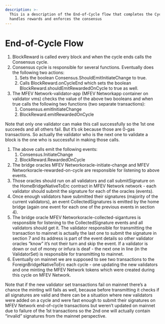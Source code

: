 ```yaml
---
description: >-
  This is a description of the End-of-Cycle flow that completes the Cycle and
  handles rewards and enforces the consensus
---
```


# End-of-Cycle Flow

1. BlockReward is called every block and when the cycle ends calls the Consensus cycle.
2. Consensus cycle is responsible for several functions. Eventually does the following two actions:
   1. Sets the boolean Consensus.ShouldEmitInitiateChange to true.
   2. Calls BlockReward.onCycleEnd which sets the boolean BlockReward.shouldEmitRewardedOnCycle to true as well.
3. The MFEV Network-validator-app (MFEV Networkapp container on validator vms) checks the value of the above two booleans and when true calls the following two functions (two separate transactions):
   1. Consensus.emitInitiateChange
   2. BlockReward.emitRewardedOnCycle

Note that only one validator can make this call successfully so the 1st one succeeds and all others fail. But it’s ok because those are 0-gas transactions. So actually the validator who is the next one to validate a block is the one who is successful in making those calls.

1. The above calls emit the following events:
   1. Consensus.InitiateChange
   2. BlockReward.RewardedOnCycle
2. The bridge oracles MFEV Networkoracle-initiate-change and MFEV Networkoracle-rewarded-on-cycle are responsible for listening to above events.
3. Those oracles should run on all validators and call submitSignature on the HomeBridgeNativeToErc contract in MFEV Network network - each validator should submit the signature for each of the oracles (events).
4. Once enough validators have submitted their signatures (majority of the current validators), an event CollectedSignatures is emitted by the home bridge (again one event for each one of the previous events in section 4).
5. The bridge oracle MFEV Networkoracle-collected-sigantures is responsible for listening to the CollectedSignature events and all validators should get it. The validator responsible for transmitting the transaction to mainnet is actually the last one to submit the signature in section 7 and its address is part of the event details so other validator oracles “know” it’s not their turn and skip the event. If a validator is down or out of money or infura is deaf - the next one in line (in the ValidatorSet) is responsible for transmitting to mainnet.
6. Eventually on mainnet we are supposed to see two transactions to the ForeignBridgeNativeToErc each cycle - one updating the new validators and one minting the MFEV Network tokens which were created during this cycle on MFEV Network.

Note that if the new validator set transactions fail on mainnet there’s a chance the minting will fails as well, because before transmitting it checks if all signatures are valid and there can be a situation where new validators were added on a cycle and were fast enough to submit their signatures on MFEV Network end-of-cycle transactions but weren’t updated on mainnet due to failure of the 1st transactions so the 2nd one will actually contain “invalid” signatures from the mainnet perspective.

